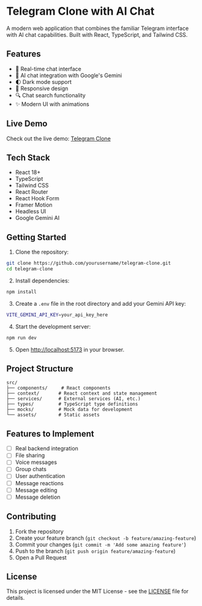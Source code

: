 # Telegram Clone with AI Chat

A modern web application that combines the familiar Telegram interface with AI chat capabilities. Built with React, TypeScript, and Tailwind CSS.

## Features

- 💬 Real-time chat interface
- 🤖 AI chat integration with Google's Gemini
- 🌓 Dark mode support
- 📱 Responsive design
- 🔍 Chat search functionality
- ✨ Modern UI with animations

## Live Demo

Check out the live demo: [Telegram Clone](https://telegram-clone-3cy1.vercel.app/)

## Tech Stack

- React 18+
- TypeScript
- Tailwind CSS
- React Router
- React Hook Form
- Framer Motion
- Headless UI
- Google Gemini AI

## Getting Started

1. Clone the repository:
```bash
git clone https://github.com/yourusername/telegram-clone.git
cd telegram-clone
```

2. Install dependencies:
```bash
npm install
```

3. Create a `.env` file in the root directory and add your Gemini API key:
```bash
VITE_GEMINI_API_KEY=your_api_key_here
```

4. Start the development server:
```bash
npm run dev
```

5. Open [http://localhost:5173](http://localhost:5173) in your browser.

## Project Structure

```
src/
├── components/     # React components
├── context/       # React context and state management
├── services/      # External services (AI, etc.)
├── types/         # TypeScript type definitions
├── mocks/         # Mock data for development
└── assets/        # Static assets
```

## Features to Implement

- [ ] Real backend integration
- [ ] File sharing
- [ ] Voice messages
- [ ] Group chats
- [ ] User authentication
- [ ] Message reactions
- [ ] Message editing
- [ ] Message deletion

## Contributing

1. Fork the repository
2. Create your feature branch (`git checkout -b feature/amazing-feature`)
3. Commit your changes (`git commit -m 'Add some amazing feature'`)
4. Push to the branch (`git push origin feature/amazing-feature`)
5. Open a Pull Request

## License

This project is licensed under the MIT License - see the [LICENSE](LICENSE) file for details.
